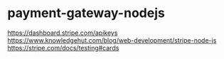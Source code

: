 # payment-gateway-nodejs

https://dashboard.stripe.com/apikeys
https://www.knowledgehut.com/blog/web-development/stripe-node-js
https://stripe.com/docs/testing#cards
